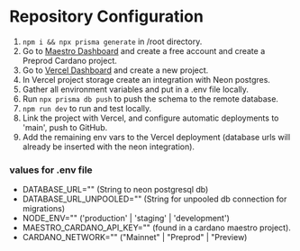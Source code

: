 # Repository Configuration

1. `npm i && npx prisma generate` in /root directory.
2. Go to [Maestro Dashboard](https://dashboard.gomaestro.com) and create a free account and create a Preprod Cardano project.
3. Go to [Vercel Dashboard](https://vercel.com/dashboard) and create a new project.
4. In Vercel project storage create an integration with Neon postgres.
5. Gather all environment variables and put in a .env file locally.
6. Run `npx prisma db push` to push the schema to the remote database.
7. `npm run dev` to run and test locally.
8. Link the project with Vercel, and configure automatic deployments to 'main', push to GitHub.
9. Add the remaining env vars to the Vercel deployment (database urls will already be inserted with the neon integration).

### values for .env file

- DATABASE_URL="" (String to neon postgresql db)
- DATABASE_URL_UNPOOLED="" (String for unpooled db connection for migrations)
- NODE_ENV="" ('production' | 'staging' | 'development')
- MAESTRO_CARDANO_API_KEY="" (found in a cardano maestro project).
- CARDANO_NETWORK="" ("Mainnet" | "Preprod" | "Preview)
